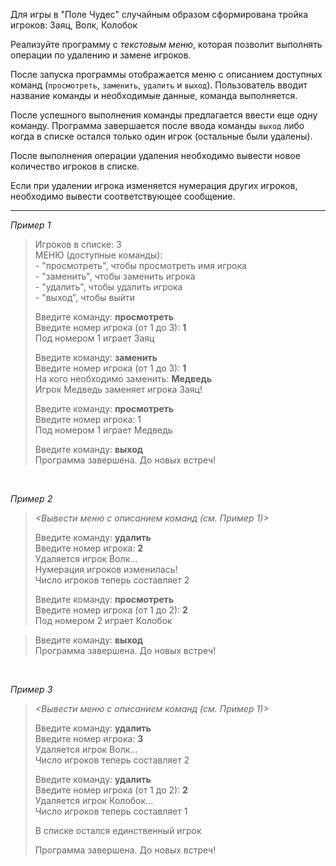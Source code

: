 Для игры в "Поле Чудес" случайным образом сформирована тройка игроков: Заяц, Волк, Колобок

Реализуйте программу с _текстовым меню_, которая позволит выполнять операции по удалению и замене игроков.

После запуска программы отображается меню с описанием доступных команд (`просмотреть`, `заменить`, `удалить` и `выход`). Пользователь вводит название команды и необходимые данные, команда выполняется. 

После успешного выполнения команды предлагается ввести еще одну команду. Программа завершается после ввода команды `выход` либо когда в списке остался только один игрок (остальные были удалены).

После выполнения операции удаления необходимо вывести новое количество игроков в списке.

Если при удалении игрока изменяется нумерация других игроков, необходимо вывести соответствующее сообщение.

---

_Пример 1_

> Игроков в списке: 3  
> МЕНЮ (доступные команды):  
> \- "просмотреть", чтобы просмотреть имя игрока  
> \- "заменить", чтобы заменить игрока  
> \- "удалить", чтобы удалить игрока  
> \- "выход", чтобы выйти
> 
> Введите команду: **просмотреть**  
> Введите номер игрока (от 1 до 3): **1**  
> Под номером 1 играет Заяц
>
> Введите команду: **заменить**  
> Введите номер игрока (от 1 до 3): **1**  
> На кого необходимо заменить: **Медведь**  
> Игрок Медведь заменяет игрока Заяц!
>
> Введите команду: **просмотреть**  
> Введите номер игрока: 1  
> Под номером 1 играет Медведь 
>
> Введите команду: **выход**  
> Программа завершена. До новых встреч! 

<br>

_Пример 2_

> _<Вывести меню с описанием команд (см. Пример 1)>_
> 
> Введите команду: **удалить**  
> Введите номер игрока: **2**  
> Удаляется игрок Волк...  
> Нумерация игроков изменилась!  
> Число игроков теперь составляет 2  
>
> Введите команду: **просмотреть**  
> Введите номер игрока (от 1 до 2): **2**  
> Под номером 2 играет Колобок

> Введите команду: **выход**  
> Программа завершена. До новых встреч! 

<br>

_Пример 3_

> _<Вывести меню с описанием команд (см. Пример 1)>_
> 
> Введите команду: **удалить**  
> Введите номер игрока: **3**  
> Удаляется игрок Волк...   
> Число игроков теперь составляет 2  
>
> Введите команду: **удалить**  
> Введите номер игрока (от 1 до 2): **2**  
> Удаляется игрок Колобок...  
> Число игроков теперь составляет 1
>
> В списке остался единственный игрок
>
> Программа завершена. До новых встреч!
